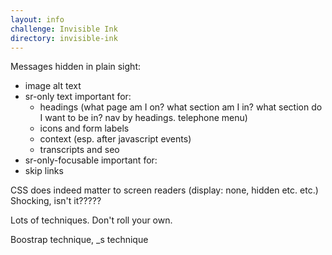 ```yaml
---
layout: info
challenge: Invisible Ink
directory: invisible-ink
---
```


Messages hidden in plain sight:

- image alt text
- sr-only text important for:
  - headings (what page am I on? what section am I in? what section do I want to be in? nav by headings. telephone menu)
  - icons and form labels
  - context (esp. after javascript events)
  - transcripts and seo
-  sr-only-focusable important for:
  - skip links

CSS does indeed matter to screen readers (display: none, hidden etc. etc.) Shocking, isn't it?????

Lots of techniques. Don't roll your own.

Boostrap technique, _s technique
